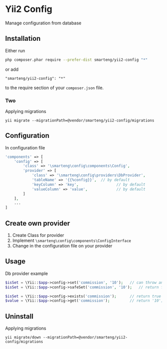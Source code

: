 Yii2 Config
======
Manage configuration from database

Installation
------------

Either run

```sh
php composer.phar require --prefer-dist smarteng/yii2-config "*"
```

or add

```
"smarteng/yii2-config": "*"
```

to the require section of your `composer.json` file.



### Two

Applying migrations

```
yii migrate --migrationPath=@vendor/smarteng/yii2-config/migrations
```

Configuration
-------------

In configuration file
```php
'components' => [
    'config' => [
        'class' => '\smarteng\config\components\Config',
        'provider' => [
            'class' => '\smarteng\config\providers\DbProvider',
            'tableName' => '{{%config}}',  // by default
            'keyColumn' => 'key',                 // by default
            'valueColumn' => 'value',             // by default
        ]
    ],
    ...
]
```
Create own provider
--------------------
1. Create Class for provider
2. Implement `\smarteng\config\components\ConfigInterface`
3. Change in the configuration file on your provider

Usage
-----

Db provider example
```php
$isSet = \Yii::$app->config->set('commission', '10');   // can throw an exception
$isSet = \Yii::$app->config->safeSet('commission', '10');   // return false if something went wrong

$isSet = \Yii::$app->config->exists('commission');      // return true if key exists
$value = \Yii::$app->config->get('commission');         // return '10';
```

Uninstall
------------

Applying migrations

```
yii migrate/down --migrationPath=@vendor/smarteng/yii2-config/migrations
```